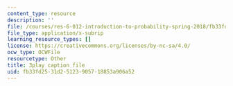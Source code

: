 ```yaml
---
content_type: resource
description: ''
file: /courses/res-6-012-introduction-to-probability-spring-2018/fb33fd2531d25123905718853a906a52_IrKUM3nNXJE.vtt
file_type: application/x-subrip
learning_resource_types: []
license: https://creativecommons.org/licenses/by-nc-sa/4.0/
ocw_type: OCWFile
resourcetype: Other
title: 3play caption file
uid: fb33fd25-31d2-5123-9057-18853a906a52
---
```

